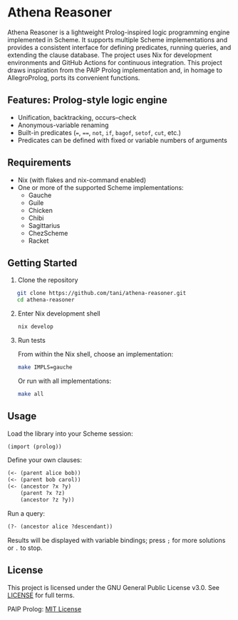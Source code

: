# Athena Reasoner

Athena Reasoner is a lightweight Prolog-inspired logic programming engine implemented in Scheme. It supports multiple Scheme implementations and provides a consistent interface for defining predicates, running queries, and extending the clause database. The project uses Nix for development environments and GitHub Actions for continuous integration. This project draws inspiration from the PAIP Prolog implementation and, in homage to AllegroProlog, ports its convenient functions.

## Features: Prolog-style logic engine

- Unification, backtracking, occurs–check
- Anonymous-variable renaming
- Built-in predicates (`=`, `==`, `not`, `if`, `bagof`, `setof`, `cut`, etc.)
- Predicates can be defined with fixed or variable numbers of arguments

## Requirements

- Nix (with flakes and nix-command enabled)
- One or more of the supported Scheme implementations:
  - Gauche
  - Guile
  - Chicken
  - Chibi
  - Sagittarius
  - ChezScheme
  - Racket

## Getting Started

1. Clone the repository

```bash
   git clone https://github.com/tani/athena-reasoner.git
   cd athena-reasoner
````

2. Enter Nix development shell

   ```bash
   nix develop
   ```

3. Run tests

   From within the Nix shell, choose an implementation:

   ```bash
   make IMPLS=gauche
   ```

   Or run with all implementations:

   ```bash
   make all
   ```

## Usage

Load the library into your Scheme session:

```scheme
(import (prolog))
```

Define your own clauses:

```scheme
(<- (parent alice bob))
(<- (parent bob carol))
(<- (ancestor ?x ?y)
    (parent ?x ?z)
    (ancestor ?z ?y))
```

Run a query:

```scheme
(?- (ancestor alice ?descendant))
```

Results will be displayed with variable bindings; press `;` for more solutions or `.` to stop.

## License

This project is licensed under the GNU General Public License v3.0. See [LICENSE](LICENSE) for full terms.

PAIP Prolog: [MIT License](https://github.com/norvig/paip-lisp/blob/main/LICENSE)

